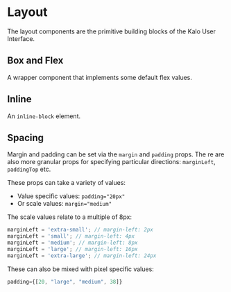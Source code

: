 # Layout

The layout components are the primitive building blocks of the Kalo User Interface.

## Box and Flex

A wrapper component that implements some default flex values.

## Inline

An `inline-block` element.

## Spacing

Margin and padding can be set via the `margin` and `padding` props. The re are also more granular props for specifying particular directions: `marginLeft`, `paddingTop` etc.

These props can take a variety of values:

- Value specific values: `padding="20px"`
- Or scale values: `margin="medium"`

The scale values relate to a multiple of 8px:

```js
marginLeft = 'extra-small'; // margin-left: 2px
marginLeft = 'small'; // margin-left: 4px
marginLeft = 'medium'; // margin-left: 8px
marginLeft = 'large'; // margin-left: 16px
marginLeft = 'extra-large'; // margin-left: 24px
```

These can also be mixed with pixel specific values:

```js
padding={[20, "large", "medium", 38]}
```
